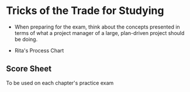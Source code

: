 # Tricks of the Trade for Studying

- When preparing for the exam, think about the concepts presented in terms of what a project manager of a large, plan-driven project should be doing.

- Rita's Process Chart

## Score Sheet
To be used on each chapter's practice exam


